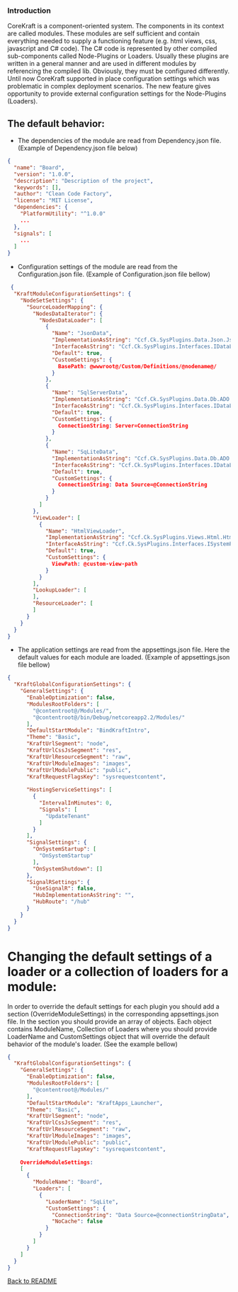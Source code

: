 <!-- header
{
    "title": "Override settings of CoreKraft modules",
    "keywords": [ "modules", "override", "app.settings", "apps" ]
}
-->
### Introduction ###
CoreKraft is a component-oriented system. The components in its context are called modules. These modules are self sufficient and contain everything needed to supply a functioning feature (e.g. html views, css, javascript and C# code). The C# code is represented by other compiled sub-components called Node-Plugins or Loaders. Usually these plugins are written in a general manner and are used in different modules by referencing the compiled lib. Obviously, they must be configured differently. Until now CoreKraft supported in place configuration settings which was problematic in complex deployment scenarios. The new feature gives opportunity to provide external configuration settings for the Node-Plugins (Loaders).


## The default behavior:
 - The dependencies of the module are read from Dependency.json file. (Example of Dependency.json file below)
```json
{
  "name": "Board",
  "version": "1.0.0",
  "description": "Description of the project",
  "keywords": [],
  "author": "Clean Code Factory",
  "license": "MIT License",
  "dependencies": {
    "PlatformUtility": "^1.0.0"
    ...
  },
  "signals": [
    ...
  ]
}
```
 - Configuration settings of the module are read from the Configuration.json file. (Example of Configuration.json file bellow)
```json
 {
  "KraftModuleConfigurationSettings": {
    "NodeSetSettings": {
      "SourceLoaderMapping": {
        "NodesDataIterator": {
          "NodesDataLoader": [
            {
              "Name": "JsonData",
              "ImplementationAsString": "Ccf.Ck.SysPlugins.Data.Json.JsonDataImp, Ccf.Ck.SysPlugins.Data.Json",
              "InterfaceAsString": "Ccf.Ck.SysPlugins.Interfaces.IDataLoaderPlugin, Ccf.Ck.SysPlugins.Interfaces",
              "Default": true,
              "CustomSettings": {
                BasePath: @wwwroot@/Custom/Definitions/@nodename@/
              }
            },
            {
              "Name": "SqlServerData",
              "ImplementationAsString": "Ccf.Ck.SysPlugins.Data.Db.ADO.GenericSQLServer, Ccf.Ck.SysPlugins.Data.Db.ADO",
              "InterfaceAsString": "Ccf.Ck.SysPlugins.Interfaces.IDataLoaderPlugin, Ccf.Ck.SysPlugins.Interfaces",
              "Default": true,
              "CustomSettings": {
                ConnectionString: Server=ConnectionString
              }
            },
            {
              "Name": "SqLiteData",
              "ImplementationAsString": "Ccf.Ck.SysPlugins.Data.Db.ADO.GenericSQLite, Ccf.Ck.SysPlugins.Data.Db.ADO",
              "InterfaceAsString": "Ccf.Ck.SysPlugins.Interfaces.IDataLoaderPlugin, Ccf.Ck.SysPlugins.Interfaces",
              "Default": true,
              "CustomSettings": {
                ConnectionString: Data Source=@ConnectionString
              }
            }
          ]
        },
        "ViewLoader": [
          {
            "Name": "HtmlViewLoader",
            "ImplementationAsString": "Ccf.Ck.SysPlugins.Views.Html.HtmlViewImp, Ccf.Ck.SysPlugins.Views.Html",
            "InterfaceAsString": "Ccf.Ck.SysPlugins.Interfaces.ISystemPlugin, Ccf.Ck.SysPlugins.Interfaces",
            "Default": true,
            "CustomSettings": {
              ViewPath: @custom-view-path
            }
          }
        ],
        "LookupLoader": [
        ],
        "ResourceLoader": [
        ]
      }
    }
  }
}

```
 - The application settings are read from the appsettings.json file. Here the default values for each module are loaded. (Example of appsettings.json file bellow)
```json
{
  "KraftGlobalConfigurationSettings": {
    "GeneralSettings": {
      "EnableOptimization": false,
      "ModulesRootFolders": [
        "@contentroot@/Modules/",
        "@contentroot@/bin/Debug/netcoreapp2.2/Modules/"
      ],
      "DefaultStartModule": "BindKraftIntro",
      "Theme": "Basic",
      "KraftUrlSegment": "node",
      "KraftUrlCssJsSegment": "res",
      "KraftUrlResourceSegment": "raw",
      "KraftUrlModuleImages": "images",
      "KraftUrlModulePublic": "public",
      "KraftRequestFlagsKey": "sysrequestcontent",
    
      "HostingServiceSettings": [
        {
          "IntervalInMinutes": 0,
          "Signals": [
            "UpdateTenant"
          ]
        }
      ],
      "SignalSettings": {
        "OnSystemStartup": [
          "OnSystemStartup"
        ],
        "OnSystemShutdown": []
      },
      "SignalRSettings": {
        "UseSignalR": false,
        "HubImplementationAsString": "",
        "HubRoute": "/hub"
      }
    }
  }
}
```
# Changing the default settings of a loader or a collection of loaders for a module:
In order to override the default settings for each plugin you should add a section (OverrideModuleSettings) in the corresponding appsettings.json file.
In the section you should provide an array of objects. Each object contains ModuleName, Collection of Loaders where you should provide LoaderName and 
CustomSettings object that will override the default behavior of the module's loader. 
(See the example bellow)
```json
{
  "KraftGlobalConfigurationSettings": {
    "GeneralSettings": {
      "EnableOptimization": false,
      "ModulesRootFolders": [
        "@contentroot@/Modules/"
      ],
      "DefaultStartModule": "KraftApps_Launcher",
      "Theme": "Basic",
      "KraftUrlSegment": "node",
      "KraftUrlCssJsSegment": "res",
      "KraftUrlResourceSegment": "raw",
      "KraftUrlModuleImages": "images",
      "KraftUrlModulePublic": "public",
      "KraftRequestFlagsKey": "sysrequestcontent",
     
    OverrideModuleSettings: 
    [
      {
        "ModuleName": "Board",
        "Loaders": [
          {
            "LoaderName": "SqLite",
            "CustomSettings": {
              "ConnectionString": "Data Source=@connectionStringData",
              "NoCache": false
            }
          }
        ]
      }
    ]
  }
}
```

[Back to README](../../../README.md)